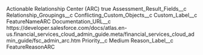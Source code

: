 <?xml version="1.0" encoding="UTF-8"?>
<CustomMetadata xmlns="http://soap.sforce.com/2006/04/metadata" xmlns:xsi="http://www.w3.org/2001/XMLSchema-instance" xmlns:xsd="http://www.w3.org/2001/XMLSchema">
    <label>Actionable Relationship Center (ARC)</label>
    <protected>true</protected>
    <values>
        <field>Assessment_Result_Fields__c</field>
        <value xsi:type="xsd:string">Relationship_Groupings__c</value>
    </values>
    <values>
        <field>Conflicting_Custom_Objects__c</field>
        <value xsi:nil="true"/>
    </values>
    <values>
        <field>Custom_Label__c</field>
        <value xsi:type="xsd:string">FeatureNameARC</value>
    </values>
    <values>
        <field>Documentation_URL__c</field>
        <value xsi:type="xsd:string">https://developer.salesforce.com/docs/atlas.en-us.financial_services_cloud_admin_guide.meta/financial_services_cloud_admin_guide/fsc_admin_arc.htm</value>
    </values>
    <values>
        <field>Priority__c</field>
        <value xsi:type="xsd:string">Medium</value>
    </values>
    <values>
        <field>Reason_Label__c</field>
        <value xsi:type="xsd:string">FeatureReasonARC</value>
    </values>
</CustomMetadata>
